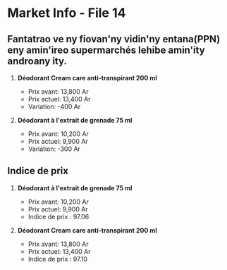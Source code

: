 # Market Info - File 14

## Fantatrao ve ny fiovan'ny vidin'ny entana(PPN) eny amin'ireo supermarchés lehibe amin'ity androany ity.

1. **Déodorant Cream care anti-transpirant 200 ml**
   - Prix avant: 13,800 Ar
   - Prix actuel: 13,400 Ar
   - Variation: -400 Ar

2. **Déodorant à l'extrait de grenade 75 ml**
   - Prix avant: 10,200 Ar
   - Prix actuel: 9,900 Ar
   - Variation: -300 Ar



## Indice de prix

1. **Déodorant à l'extrait de grenade 75 ml**
   - Prix avant: 10,200 Ar
   - Prix actuel: 9,900 Ar
   - Indice de prix : 97.06

2. **Déodorant Cream care anti-transpirant 200 ml**
   - Prix avant: 13,800 Ar
   - Prix actuel: 13,400 Ar
   - Indice de prix : 97.10

